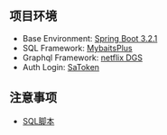 ## 项目环境
* Base Environment: [Spring Boot 3.2.1](https://spring.io/projects/spring-boot/)
* SQL Framework: [MybaitsPlus](https://baomidou.com/pages/24112f/)
* Graphql Framework: [netflix DGS](https://ferris-yang.gitbook.io/netflix-dgs-guide-chinese/)
* Auth Login: [SaToken](https://sa-token.cc/doc.html#/)
## 注意事项
* [SQL脚本]([https://github.com/Guuugao/Uno_restart/blob/master/PlayerInfo.SQL](https://github.com/Guuugao/Uno_restart/blob/master/script/PlayerInfo.SQL))
